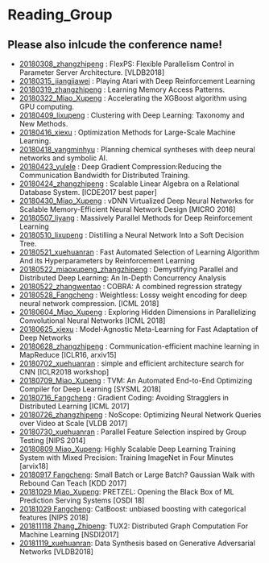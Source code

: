 # Reading_Group
## Please also inlcude the conference name!
* [20180308_zhangzhipeng](https://github.com/DMALab/Reading_Group/blob/master/slides/20180308_Zhipeng_FlexPS.pptx) : FlexPS: Flexible Parallelism Control in Parameter Server
  Architecture. [VLDB2018]
* [20180315_jiangjiawei](https://github.com/DMALab/Reading_Group/blob/master/slides/20180315_Jiawei_DQN.pptx) : Playing Atari with Deep Reinforcement Learning 
* [20180319_zhangzhipeng](https://github.com/DMALab/Reading_Group/blob/master/slides/20180319_Zhipeng_LearnMemoryAccessPattern.pptx) : Learning Memory Access Patterns.
* [20180322_Miao_Xupeng](https://github.com/DMALab/Reading_Group/blob/master/slides/20180322_miaoxupeng_AccelerateXgboostOnGPU.pdf) : Accelerating the XGBoost algorithm using GPU computing.
* [20180409_lixupeng](https://github.com/DMALab/Reading_Group/blob/master/slides/20180409_Xupeng_clusteringNN.pptx) : Clustering with Deep Learning: Taxonomy and New Methods.
* [20180416_xiexu](https://github.com/DMALab/Reading_Group/blob/master/slides/20180416_Xu_sgd.pptx) : Optimization Methods for Large-Scale Machine Learning.
* [20180418_yangminhyu](https://github.com/DMALab/Reading_Group/blob/master/slides/20180418_MingYu.pptx) : Planning chemical syntheses with deep neural networks and symbolic AI.
* [20180423_yulele](https://github.com/DMALab/Reading_Group/blob/master/slides/20180423_Lele_DGC.pptx) : 
  Deep Gradient Compression:Reducing the Communication Bandwidth for Distributed Training.
* [20180424_zhangzhipeng](https://github.com/DMALab/Reading_Group/blob/master/slides/20180424_Zhipeng_SLAonRDB.pptx) : Scalable Linear Algebra on a Relational Database System. [ICDE2017 best paper]
* [20180430_Miao_Xupeng](https://github.com/DMALab/Reading_Group/blob/master/slides/20180430_Miaoxupeng.pdf) : vDNN Virtualized Deep Neural Networks for Scalable Memory-Efficient Neural Network Design [MICRO 2016]
* [20180507_liyang](https://github.com/DMALab/Reading_Group/blob/master/slides/20180507_Liyang_Gorila.pdf) : Massively Parallel Methods for Deep Reinforcement Learning
* [20180510_lixupeng](https://github.com/DMALab/Reading_Group/blob/master/slides/20180510_Li_Xupeng_distillation.pptx) : Distilling a Neural Network Into a Soft Decision Tree.
* [20180521_xuehuanran](https://github.com/DMALab/Reading_Group/blob/master/slides/20180521_Huanran.pptx) : Fast Automated Selection of Learning Algorithm And its Hyperparameters by Reinforcement Learning
* [20180522_miaoxupeng_zhangzhipeng](https://github.com/DMALab/Reading_Group/blob/master/slides/20180522_Miao_Xupeng_Zhang_Zhipeng_distdl.pptx) : Demystifying Parallel and Distributed Deep Learning: An In-Depth Concurrency Analysis 
* [20180522_zhangwentao](https://github.com/DMALab/Reading_Group/blob/master/slides/20180524_Zhang_wentao.pptx) : COBRA: A combined regression strategy
* [20180528_Fangcheng](https://github.com/DMALab/Reading_Group/blob/master/slides/20180528_Fangcheng_Weightless.pptx) : Weightless: Lossy weight encoding for deep neural network compression. [ICML 2018]
* [20180604_Miao_Xupeng](https://github.com/DMALab/Reading_Group/blob/master/slides/20180604_Miao_Xupeng.pptx) : Exploring Hidden Dimensions in Parallelizing Convolutional Neural Networks  [ICML 2018]
* [20180625_xiexu](https://github.com/DMALab/Reading_Group/blob/master/slides/20180625_Xiexu.pptx) : Model-Agnostic Meta-Learning for Fast Adaptation of Deep Networks
* [20180628_zhangzhipeng](https://github.com/DMALab/Reading_Group/blob/master/slides/20180628_Zhang_Zhipeng.pptx) : Communication-efficient machine learning in MapReduce [ICLR16, arxiv15]
* [20180702_xuehuanran](https://github.com/DMALab/Reading_Group/blob/master/slides/20180702_Huanran.pdf) : simple and efficient architecture search for CNN [ICLR2018 workshop]
* [20180709_Miao_Xupeng](https://github.com/DMALab/Reading_Group/blob/master/slides/20180709_Miao_Xupeng.pdf) : TVM: An Automated End-to-End Optimizing Compiler for Deep Learning [SYSML 2018]
* [20180716_Fangcheng](https://github.com/DMALab/Reading_Group/blob/master/slides/20180716_Fangcheng.pptx) : Gradient Coding: Avoiding Stragglers in Distributed Learning [ICML 2017]
* [20180726_zhangzhipeng](https://github.com/DMALab/Reading_Group/blob/master/slides/20180726_zhangzhipeng.pdf) : NoScope: Optimizing Neural Network Queries over Video at Scale [VLDB 2017]
* [20180730_xuehuanran](https://github.com/DMALab/Reading_Group/blob/master/slides/20180730_Huanran.pptx) : Parallel Feature Selection inspired by Group Testing [NIPS 2014]
* [20180809 Miao_Xupeng](https://github.com/DMALab/Reading_Group/blob/master/slides/20180809_Miao_Xupeng.pdf): Highly Scalable Deep Learning Training System with Mixed Precision: Training ImageNet in Four Minutes [arvix18]
* [20180917 Fangcheng](https://github.com/DMALab/Reading_Group/blob/master/slides/20180917_Fangcheng.pdf): Small Batch or Large Batch? Gaussian Walk with Rebound Can Teach [KDD 2017]
* [20181029 Miao_Xupeng](https://github.com/DMALab/Reading_Group/blob/master/slides/20181029_Miao_Xupeng.pdf): PRETZEL: Opening the Black Box of ML Prediction Serving Systems [OSDI 18]
* [20181029 Fangcheng](https://github.com/DMALab/Reading_Group/blob/master/slides/20181029_Fangcheng.pdf): CatBoost: unbiased boosting with categorical features [NIPS 2018]
* [201811118 Zhang_Zhipeng](https://github.com/DMALab/Reading_Group/blob/master/slides/20181118_Zhang_Zhipeng.pdf): TUX2: Distributed Graph Computation For Machine Learning [NSDI2017]
* [20181119_xuehuanran](https://github.com/DMALab/Reading_Group/blob/master/slides/20181119_Huanran.pptx): Data Synthesis based on Generative Adversarial Networks [VLDB2018]